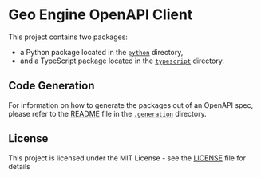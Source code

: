 # Geo Engine OpenAPI Client

This project contains two packages:

- a Python package located in the [`python`](python) directory,
- and a TypeScript package located in the [`typescript`](typescript) directory.

## Code Generation

For information on how to generate the packages out of an OpenAPI spec, please refer to the [README](.generation/README.md) file in the [`.generation`](.generation) directory.

## License

This project is licensed under the MIT License - see the [LICENSE](LICENSE) file for details
